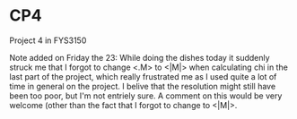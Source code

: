 # CP4
Project 4 in FYS3150


Note added on Friday the 23: 
While doing the dishes today it suddenly struck me that I forgot to change <.M> to <|M|> when calculating chi in the last part of the project, which really frustrated me as I used quite a lot of time in general on the project. I belive that the resolution might still have been too poor, but I'm not entriely sure. A comment on this would be very welcome (other than the fact that I forgot to change <M> to <|M|>.
